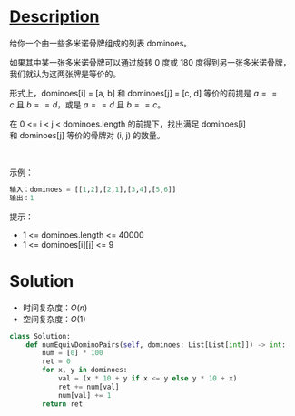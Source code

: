 # [Description](https://leetcode-cn.com/problems/number-of-equivalent-domino-pairs)
给你一个由一些多米诺骨牌组成的列表 dominoes。

如果其中某一张多米诺骨牌可以通过旋转 0 度或 180 度得到另一张多米诺骨牌，我们就认为这两张牌是等价的。

形式上，dominoes[i] = [a, b] 和 dominoes[j] = [c, d] 等价的前提是 $a==c$ 且 $b==d$，或是 $a==d$ 且 $b==c$。

在 0 <= i < j < dominoes.length 的前提下，找出满足 dominoes[i] 和 dominoes[j] 等价的骨牌对 (i, j) 的数量。

 

示例：
```python
输入：dominoes = [[1,2],[2,1],[3,4],[5,6]]
输出：1
```

提示：

- 1 <= dominoes.length <= 40000
- 1 <= dominoes[i][j] <= 9


# Solution
- 时间复杂度：$O(n)$
- 空间复杂度：$O(1)$

```python
class Solution:
    def numEquivDominoPairs(self, dominoes: List[List[int]]) -> int:
        num = [0] * 100
        ret = 0
        for x, y in dominoes:
            val = (x * 10 + y if x <= y else y * 10 + x)
            ret += num[val]
            num[val] += 1
        return ret
```